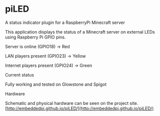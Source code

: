 piLED
======

A status indicator plugin for a RaspberryPi Minecraft server

This application displays the status of a Minecraft server on external LEDs using Raspberry Pi GPIO pins.

Server is online (GPIO18) -> Red

LAN players present (GPIO23) -> Yellow

Internet players present (GPIO24) -> Green





Current status

Fully working and tested on Glowstone and Spigot





Hardware

Schematic and physical hardware can be seen on the project site.
[http://embeddedpi.github.io/piLED/](http://embeddedpi.github.io/piLED/)
